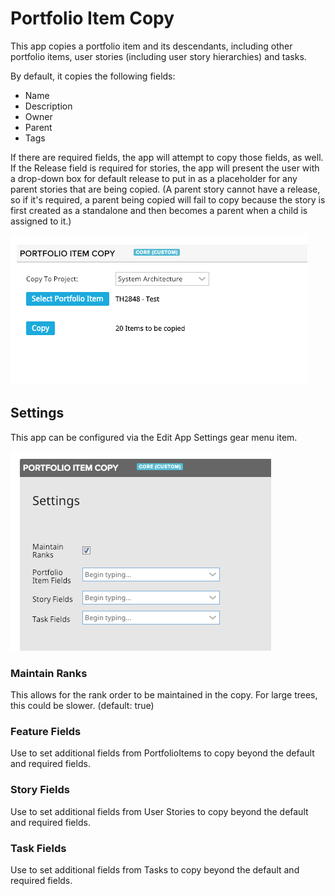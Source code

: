 # Portfolio Item Copy

This app copies a portfolio item and its descendants, including other portfolio items, user stories (including user story hierarchies) and tasks. 

By default, it copies the following fields:
- Name
- Description
- Owner
- Parent
- Tags

If there are required fields, the app will attempt to copy those fields, as well.  If the Release field is required for stories, the app will present the user with a drop-down box for default release to put in as a placeholder for any parent stories that are being copied.  (A parent story cannot have a release, so if it's required, a parent being copied will fail to copy because the story is first created as a standalone and then becomes a parent when a child is assigned to it.)

![](images/screenshot.png)

## Settings

This app can be configured via the Edit App Settings gear menu item.

![](images/settings.png)

### Maintain Ranks  

This allows for the rank order to be maintained in the copy.  For large trees, this could be slower.  (default: true)

### Feature Fields

Use to set additional fields from PortfolioItems to copy beyond the default and required fields.

### Story Fields

Use to set additional fields from User Stories to copy beyond the default and required fields.

### Task Fields

Use to set additional fields from Tasks to copy beyond the default and required fields.




